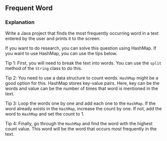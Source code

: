 ## Frequent Word
### Explanation
Write a Java project that finds the most frequently occurring word in a text entered by the user and prints it to the screen.

If you want to do research, you can solve this question using HashMap. If you want to use HashMap, you can use the tips below.

Tip 1: First, you will need to break the text into words. You can use the `split` method of the `String` class to do this.

Tip 2: You need to use a data structure to count words. `HashMap` might be a good option for this. HashMap stores key-value pairs. Here, key can be the words and value can be the number of times that word is mentioned in the text.

Tip 3: Loop the words one by one and add each one to the `HashMap`. If the word already exists in the `HashMap`, increase the count by one. If not, add the word to `HashMap` and set the count to 1.

Tip 4: Finally, go through the `HashMap` and find the word with the highest count value. This word will be the word that occurs most frequently in the text.
